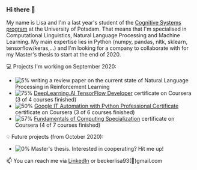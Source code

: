 ### Hi there 👋
My name is Lisa and I'm a last year's student of the [Cognitive Systems program](https://www.ling.uni-potsdam.de/cogsys/ "Link to the University of Potsdam") at the University of Potsdam. That means that I'm specialised in Computational Linguistics, Natural Language Processing and Machine Learning. My main expertise lies in Python (numpy, pandas, nltk, sklearn, tensorflow/keras,...) and I'm looking for a company to collaborate with for my Master's thesis to start at the end of 2020.

:computer: Projects I'm working on September 2020: 
- ![5%](https://progress-bar.dev/5) writing a review paper on the current state of Natural Language Processing in Reinforcement Learning 
- ![75%](https://progress-bar.dev/75) [DeepLearning.AI TensorFlow Developer](https://www.coursera.org/programs/84ad722a-fab7-47eb-b6d5-e6944992b288/browse?=&productId=5ghJ5U8zEemp3woY6REV3A&productType=s12n&query=tensorflow&showMiniModal=true "Link to Coursera's Course")
 certificate on Coursera (3 of 4 courses finished)
 - ![50%](https://progress-bar.dev/50) [Google IT Automation with Python Professional Certificate](https://www.coursera.org/professional-certificates/google-it-automation#courses "Link to Coursera's Course")
 certificate on Coursera (3 of 6 courses finished)
 - ![57%](https://progress-bar.dev/57) [Fundamentals of Computing Specialization](https://www.coursera.org/specializations/computer-fundamentals#courses "Link to Coursera's Course")
 certificate on Coursera (4 of 7 courses finished)
 
 :bulb: Future projects (from October 2020):
 - ![0%](https://progress-bar.dev/0) Master's thesis. Interested in cooperating? Hit me up!

:mailbox: You can reach me via [LinkedIn](https://www.linkedin.com/in/becker-lisa/) or beckerlisa93(:email:)gmail.com
